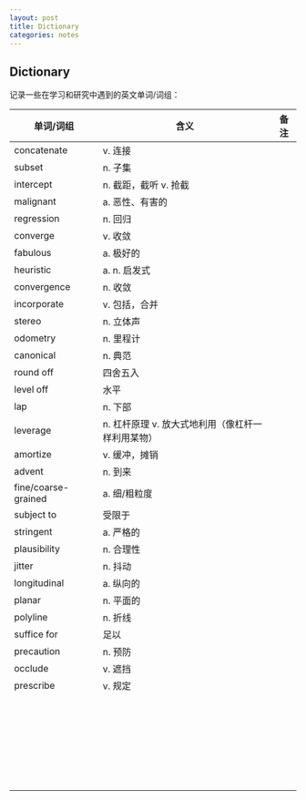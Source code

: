 ```yaml
---
layout: post
title: Dictionary
categories: notes
---
```


## Dictionary

记录一些在学习和研究中遇到的英文单词/词组：

| 单词/词组           | 含义                                              | 备注 |
| ------------------- | ------------------------------------------------- | ---- |
| concatenate         | v. 连接                                           |      |
| subset              | n. 子集                                           |      |
| intercept           | n. 截距，截听 v. 抢截                             |      |
| malignant           | a. 恶性、有害的                                   |      |
| regression          | n. 回归                                           |      |
| converge            | v. 收敛                                           |      |
| fabulous            | a. 极好的                                         |      |
| heuristic           | a. n. 启发式                                      |      |
| convergence         | n. 收敛                                           |      |
| incorporate         | v. 包括，合并                                     |      |
| stereo              | n. 立体声                                         |      |
| odometry            | n. 里程计                                         |      |
| canonical           | n. 典范                                           |      |
| round off           | 四舍五入                                          |      |
| level off           | 水平                                              |      |
| lap                 | n. 下部                                           |      |
| leverage            | n. 杠杆原理 v. 放大式地利用（像杠杆一样利用某物） |      |
| amortize            | v. 缓冲，摊销                                     |      |
| advent              | n. 到来                                           |      |
| fine/coarse-grained | a. 细/粗粒度                                      |      |
| subject to          | 受限于                                            |      |
| stringent           | a. 严格的                                         |      |
| plausibility        | n. 合理性                                         |      |
| jitter              | n. 抖动                                           |      |
| longitudinal        | a. 纵向的                                         |      |
| planar              | n. 平面的                                         |      |
| polyline            | n. 折线                                           |      |
| suffice for         | 足以                                              |      |
| precaution          | n. 预防                                           |      |
| occlude             | v. 遮挡                                           |      |
| prescribe           | v. 规定                                           |      |
|                     |                                                   |      |
|                     |                                                   |      |
|                     |                                                   |      |
|                     |                                                   |      |
|                     |                                                   |      |
|                     |                                                   |      |
|                     |                                                   |      |
|                     |                                                   |      |
|                     |                                                   |      |
|                     |                                                   |      |
|                     |                                                   |      |
|                     |                                                   |      |
|                     |                                                   |      |
|                     |                                                   |      |
|                     |                                                   |      |
|                     |                                                   |      |
|                     |                                                   |      |
|                     |                                                   |      |
|                     |                                                   |      |
|                     |                                                   |      |
|                     |                                                   |      |
|                     |                                                   |      |
|                     |                                                   |      |
|                     |                                                   |      |
|                     |                                                   |      |
|                     |                                                   |      |
|                     |                                                   |      |
|                     |                                                   |      |

